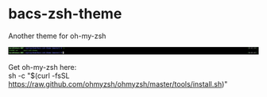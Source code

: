 # bacs-zsh-theme
Another theme for oh-my-zsh

![screenshot](screenshots/screenshot.jpg?raw=true)

Get oh-my-zsh here:\
sh -c "$(curl -fsSL https://raw.github.com/ohmyzsh/ohmyzsh/master/tools/install.sh)"
